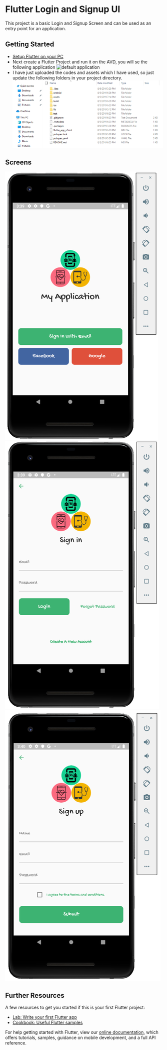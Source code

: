 # Flutter Login and Signup UI

This project is a basic Login and Signup Screen and can be used as an entry point for an application.

## Getting Started

- [Setup Flutter on your PC](https://flutter.dev/docs/get-started/editor?tab=vscode)
- Next create a Flutter Project and run it on the AVD, you will se the following application ![default application](https://cloud.netlifyusercontent.com/assets/344dbf88-fdf9-42bb-adb4-46f01eedd629/180fcd19-9d6e-4083-a3b9-4d2b25577c59/01-introductory-article-on-google-s-flutter.png)
- I have just uploaded the codes and assets which I have used, so just update the following folders in your project directory. ![directory](https://github.com/prateekkr94/Project-Work/blob/master/Flutter%20Login%20UI/Screens/Directory.PNG)

## Screens
![Homepage](https://github.com/prateekkr94/Project-Work/blob/master/Flutter%20Login%20UI/Screens/Screen1.PNG)
![signin](https://github.com/prateekkr94/Project-Work/blob/master/Flutter%20Login%20UI/Screens/Signin.PNG)
![signup](https://github.com/prateekkr94/Project-Work/blob/master/Flutter%20Login%20UI/Screens/Signup.PNG)

## Further Resources

A few resources to get you started if this is your first Flutter project:

- [Lab: Write your first Flutter app](https://flutter.dev/docs/get-started/codelab)
- [Cookbook: Useful Flutter samples](https://flutter.dev/docs/cookbook)

For help getting started with Flutter, view our
[online documentation](https://flutter.dev/docs), which offers tutorials,
samples, guidance on mobile development, and a full API reference.
